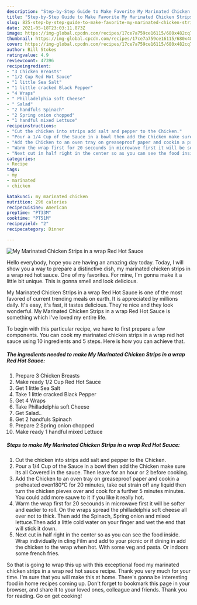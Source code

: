 ```yaml
---
description: "Step-by-Step Guide to Make Favorite My Marinated Chicken Strips in a wrap Red Hot Sauce"
title: "Step-by-Step Guide to Make Favorite My Marinated Chicken Strips in a wrap Red Hot Sauce"
slug: 825-step-by-step-guide-to-make-favorite-my-marinated-chicken-strips-in-a-wrap-red-hot-sauce
date: 2021-05-18T23:03:11.873Z
image: https://img-global.cpcdn.com/recipes/17ce7a759ce16115/680x482cq70/my-marinated-chicken-strips-in-a-wrap-red-hot-sauce-recipe-main-photo.jpg
thumbnail: https://img-global.cpcdn.com/recipes/17ce7a759ce16115/680x482cq70/my-marinated-chicken-strips-in-a-wrap-red-hot-sauce-recipe-main-photo.jpg
cover: https://img-global.cpcdn.com/recipes/17ce7a759ce16115/680x482cq70/my-marinated-chicken-strips-in-a-wrap-red-hot-sauce-recipe-main-photo.jpg
author: Bill Stokes
ratingvalue: 4.9
reviewcount: 47396
recipeingredient:
- "3 Chicken Breasts"
- "1/2 Cup Red Hot Sauce"
- "1 little Sea Salt"
- "1 little cracked Black Pepper"
- "4 Wraps"
- " Philladelphia soft Cheese"
- " Salad"
- "2 handfuls Spinach"
- "2 Spring onion chopped"
- "1 handful mixed Lettuce"
recipeinstructions:
- "Cut the chicken into strips add salt and pepper to the Chicken."
- "Pour a 1/4 Cup of the Sauce in a bowl then add the Chicken make sure its all Covered in the sauce. Then leave for an hour or 2 before cooking."
- "Add the Chicken to an oven tray on greaseproof paper and cookin a preheated oven180°C for 20 minutes, take out strain off any liquid then turn the chicken pieves over and cook for a further 5 minutes minutes. You could add more sauve to it if you like it really hot."
- "Warm the wrap first for 20 secounds in microwave first it will be softer and eadier to roll. On the wraps spread the philladelphia soft cheese all over not to thick. Then add the Spinach, Spring onion and mixed lettuce.Then add a little cold water on your finger and wet the end that will stick it down."
- "Next cut in half right in the center so as you can see the food inside. Wrap individually in cling Film and add to your picnic or if dining in add the chicken to the wrap when hot. With some veg and pasta. Or indoors some french fries."
categories:
- Recipe
tags:
- my
- marinated
- chicken

katakunci: my marinated chicken 
nutrition: 296 calories
recipecuisine: American
preptime: "PT33M"
cooktime: "PT51M"
recipeyield: "2"
recipecategory: Dinner

---
```



![My Marinated Chicken Strips in a wrap Red Hot Sauce](https://img-global.cpcdn.com/recipes/17ce7a759ce16115/680x482cq70/my-marinated-chicken-strips-in-a-wrap-red-hot-sauce-recipe-main-photo.jpg)

Hello everybody, hope you are having an amazing day today. Today, I will show you a way to prepare a distinctive dish, my marinated chicken strips in a wrap red hot sauce. One of my favorites. For mine, I'm gonna make it a little bit unique. This is gonna smell and look delicious.



My Marinated Chicken Strips in a wrap Red Hot Sauce is one of the most favored of current trending meals on earth. It is appreciated by millions daily. It's easy, it's fast, it tastes delicious. They're nice and they look wonderful. My Marinated Chicken Strips in a wrap Red Hot Sauce is something which I've loved my entire life.


To begin with this particular recipe, we have to first prepare a few components. You can cook my marinated chicken strips in a wrap red hot sauce using 10 ingredients and 5 steps. Here is how you can achieve that.

<!--inarticleads1-->

##### The ingredients needed to make My Marinated Chicken Strips in a wrap Red Hot Sauce:

1. Prepare 3 Chicken Breasts
1. Make ready 1/2 Cup Red Hot Sauce
1. Get 1 little Sea Salt
1. Take 1 little cracked Black Pepper
1. Get 4 Wraps
1. Take  Philladelphia soft Cheese
1. Get  Salad..
1. Get 2 handfuls Spinach
1. Prepare 2 Spring onion chopped
1. Make ready 1 handful mixed Lettuce




<!--inarticleads2-->

##### Steps to make My Marinated Chicken Strips in a wrap Red Hot Sauce:

1. Cut the chicken into strips add salt and pepper to the Chicken.
1. Pour a 1/4 Cup of the Sauce in a bowl then add the Chicken make sure its all Covered in the sauce. Then leave for an hour or 2 before cooking.
1. Add the Chicken to an oven tray on greaseproof paper and cookin a preheated oven180°C for 20 minutes, take out strain off any liquid then turn the chicken pieves over and cook for a further 5 minutes minutes. You could add more sauve to it if you like it really hot.
1. Warm the wrap first for 20 secounds in microwave first it will be softer and eadier to roll. On the wraps spread the philladelphia soft cheese all over not to thick. Then add the Spinach, Spring onion and mixed lettuce.Then add a little cold water on your finger and wet the end that will stick it down.
1. Next cut in half right in the center so as you can see the food inside. Wrap individually in cling Film and add to your picnic or if dining in add the chicken to the wrap when hot. With some veg and pasta. Or indoors some french fries.




So that is going to wrap this up with this exceptional food my marinated chicken strips in a wrap red hot sauce recipe. Thank you very much for your time. I'm sure that you will make this at home. There's gonna be interesting food in home recipes coming up. Don't forget to bookmark this page in your browser, and share it to your loved ones, colleague and friends. Thank you for reading. Go on get cooking!

